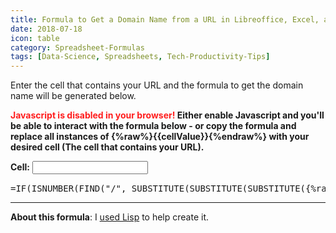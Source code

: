 ```yaml
---
title: Formula to Get a Domain Name from a URL in Libreoffice, Excel, and Google Sheets (With Generator!)
date: 2018-07-18
icon: table
category: Spreadsheet-Formulas
tags: [Data-Science, Spreadsheets, Tech-Productivity-Tips]
---
```


Enter the cell that contains your URL and the formula to get the domain name will be generated below.

<noscript><b><span style="color: #ff1e1e;">Javascript is disabled in your browser!</span> Either enable Javascript and you'll be able to interact with the formula below - or copy the formula and replace all instances of {%raw%}{{cellValue}}{%endraw%} with your desired cell (The cell that contains your URL).</b></noscript>

<div id="app">
<label><b>Cell:</b></label> <input type="text" v-model="cellValue">

<br style="display: block; padding: 20px;"/>

<pre style="margin-top: 15px">
=IF(ISNUMBER(FIND("/", SUBSTITUTE(SUBSTITUTE(SUBSTITUTE({%raw%}{{cellValue}}{%endraw%}, "www.", ""), "http://", ""),"https://", ""), 3)), LEFT(SUBSTITUTE(SUBSTITUTE(SUBSTITUTE({%raw%}{{cellValue}}{%endraw%}, "www.", ""), "http://", ""),"https://", ""), FIND("/", SUBSTITUTE(SUBSTITUTE(SUBSTITUTE({%raw%}{{cellValue}}{%endraw%}, "www.", ""), "http://", ""),"https://", ""), 3) - 1), SUBSTITUTE(SUBSTITUTE(SUBSTITUTE({%raw%}{{cellValue}}{%endraw%}, "www.", ""), "http://", ""),"https://", ""))
</pre>

</div>

<script src="https://cdn.jsdelivr.net/npm/vue/dist/vue.js"></script>

<script>
var app2 = new Vue({
  el: '#app',
  data: {
    cellValue: 'A2'
  }
})
</script>

---

**About this formula**: I [used Lisp](/coding/lisp-formula-generator/) to help create it.
